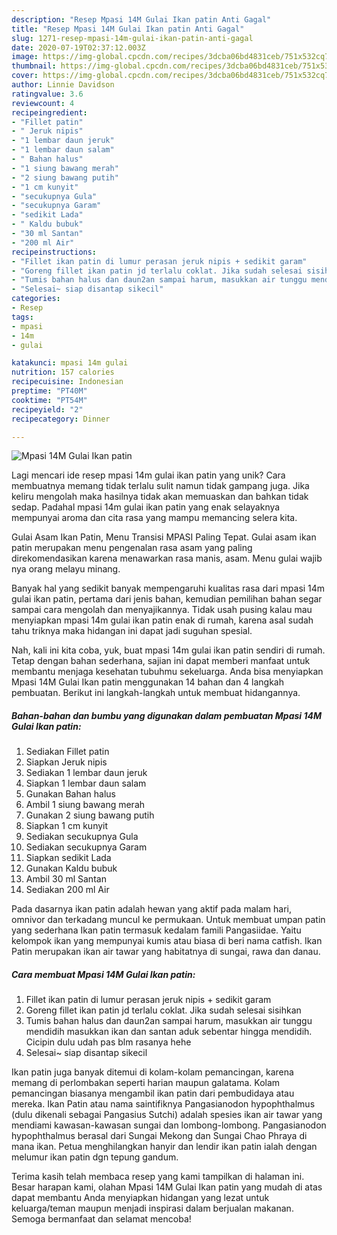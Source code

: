 ```yaml
---
description: "Resep Mpasi 14M Gulai Ikan patin Anti Gagal"
title: "Resep Mpasi 14M Gulai Ikan patin Anti Gagal"
slug: 1271-resep-mpasi-14m-gulai-ikan-patin-anti-gagal
date: 2020-07-19T02:37:12.003Z
image: https://img-global.cpcdn.com/recipes/3dcba06bd4831ceb/751x532cq70/mpasi-14m-gulai-ikan-patin-foto-resep-utama.jpg
thumbnail: https://img-global.cpcdn.com/recipes/3dcba06bd4831ceb/751x532cq70/mpasi-14m-gulai-ikan-patin-foto-resep-utama.jpg
cover: https://img-global.cpcdn.com/recipes/3dcba06bd4831ceb/751x532cq70/mpasi-14m-gulai-ikan-patin-foto-resep-utama.jpg
author: Linnie Davidson
ratingvalue: 3.6
reviewcount: 4
recipeingredient:
- "Fillet patin"
- " Jeruk nipis"
- "1 lembar daun jeruk"
- "1 lembar daun salam"
- " Bahan halus"
- "1 siung bawang merah"
- "2 siung bawang putih"
- "1 cm kunyit"
- "secukupnya Gula"
- "secukupnya Garam"
- "sedikit Lada"
- " Kaldu bubuk"
- "30 ml Santan"
- "200 ml Air"
recipeinstructions:
- "Fillet ikan patin di lumur perasan jeruk nipis + sedikit garam"
- "Goreng fillet ikan patin jd terlalu coklat. Jika sudah selesai sisihkan"
- "Tumis bahan halus dan daun2an sampai harum, masukkan air tunggu mendidih masukkan ikan dan santan aduk sebentar hingga mendidih. Cicipin dulu udah pas blm rasanya hehe"
- "Selesai~ siap disantap sikecil"
categories:
- Resep
tags:
- mpasi
- 14m
- gulai

katakunci: mpasi 14m gulai 
nutrition: 157 calories
recipecuisine: Indonesian
preptime: "PT40M"
cooktime: "PT54M"
recipeyield: "2"
recipecategory: Dinner

---
```



![Mpasi 14M Gulai Ikan patin](https://img-global.cpcdn.com/recipes/3dcba06bd4831ceb/751x532cq70/mpasi-14m-gulai-ikan-patin-foto-resep-utama.jpg)

Lagi mencari ide resep mpasi 14m gulai ikan patin yang unik? Cara membuatnya memang tidak terlalu sulit namun tidak gampang juga. Jika keliru mengolah maka hasilnya tidak akan memuaskan dan bahkan tidak sedap. Padahal mpasi 14m gulai ikan patin yang enak selayaknya mempunyai aroma dan cita rasa yang mampu memancing selera kita.

Gulai Asam Ikan Patin, Menu Transisi MPASI Paling Tepat. Gulai asam ikan patin merupakan menu pengenalan rasa asam yang paling direkomendasikan karena menawarkan rasa manis, asam. Menu gulai wajib nya orang melayu minang.

Banyak hal yang sedikit banyak mempengaruhi kualitas rasa dari mpasi 14m gulai ikan patin, pertama dari jenis bahan, kemudian pemilihan bahan segar sampai cara mengolah dan menyajikannya. Tidak usah pusing kalau mau menyiapkan mpasi 14m gulai ikan patin enak di rumah, karena asal sudah tahu triknya maka hidangan ini dapat jadi suguhan spesial.


Nah, kali ini kita coba, yuk, buat mpasi 14m gulai ikan patin sendiri di rumah. Tetap dengan bahan sederhana, sajian ini dapat memberi manfaat untuk membantu menjaga kesehatan tubuhmu sekeluarga. Anda bisa menyiapkan Mpasi 14M Gulai Ikan patin menggunakan 14 bahan dan 4 langkah pembuatan. Berikut ini langkah-langkah untuk membuat hidangannya.

<!--inarticleads1-->

##### Bahan-bahan dan bumbu yang digunakan dalam pembuatan Mpasi 14M Gulai Ikan patin:

1. Sediakan Fillet patin
1. Siapkan  Jeruk nipis
1. Sediakan 1 lembar daun jeruk
1. Siapkan 1 lembar daun salam
1. Gunakan  Bahan halus
1. Ambil 1 siung bawang merah
1. Gunakan 2 siung bawang putih
1. Siapkan 1 cm kunyit
1. Sediakan secukupnya Gula
1. Sediakan secukupnya Garam
1. Siapkan sedikit Lada
1. Gunakan  Kaldu bubuk
1. Ambil 30 ml Santan
1. Sediakan 200 ml Air


Pada dasarnya ikan patin adalah hewan yang aktif pada malam hari, omnivor dan terkadang muncul ke permukaan. Untuk membuat umpan patin yang sederhana Ikan patin termasuk kedalam famili Pangasiidae. Yaitu kelompok ikan yang mempunyai kumis atau biasa di beri nama catfish. Ikan Patin merupakan ikan air tawar yang habitatnya di sungai, rawa dan danau. 

<!--inarticleads2-->

##### Cara membuat Mpasi 14M Gulai Ikan patin:

1. Fillet ikan patin di lumur perasan jeruk nipis + sedikit garam
1. Goreng fillet ikan patin jd terlalu coklat. Jika sudah selesai sisihkan
1. Tumis bahan halus dan daun2an sampai harum, masukkan air tunggu mendidih masukkan ikan dan santan aduk sebentar hingga mendidih. Cicipin dulu udah pas blm rasanya hehe
1. Selesai~ siap disantap sikecil


Ikan patin juga banyak ditemui di kolam-kolam pemancingan, karena memang di perlombakan seperti harian maupun galatama. Kolam pemancingan biasanya mengambil ikan patin dari pembudidaya atau mereka. Ikan Patin atau nama saintifiknya Pangasianodon hypophthalmus (dulu dikenali sebagai Pangasius Sutchi) adalah spesies ikan air tawar yang mendiami kawasan-kawasan sungai dan lombong-lombong. Pangasianodon hypophthalmus berasal dari Sungai Mekong dan Sungai Chao Phraya di mana ikan. Petua menghilangkan hanyir dan lendir ikan patin ialah dengan melumur ikan patin dgn tepung gandum. 

Terima kasih telah membaca resep yang kami tampilkan di halaman ini. Besar harapan kami, olahan Mpasi 14M Gulai Ikan patin yang mudah di atas dapat membantu Anda menyiapkan hidangan yang lezat untuk keluarga/teman maupun menjadi inspirasi dalam berjualan makanan. Semoga bermanfaat dan selamat mencoba!
